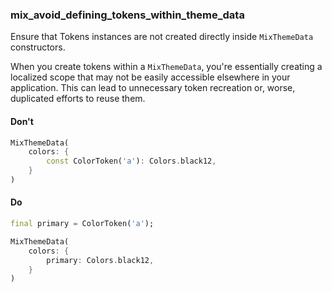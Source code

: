 ### mix_avoid_defining_tokens_within_theme_data

Ensure that Tokens instances are not created directly inside `MixThemeData` constructors.

When you create tokens within a `MixThemeData`, you're essentially creating a localized scope that may not be easily accessible elsewhere in your application. This can lead to unnecessary token recreation or, worse, duplicated efforts to reuse them.

#### Don't

```dart
MixThemeData(
    colors: {
        const ColorToken('a'): Colors.black12,
    }
)
```

#### Do

```dart
final primary = ColorToken('a');

MixThemeData(
    colors: {
        primary: Colors.black12,
    }
)
```